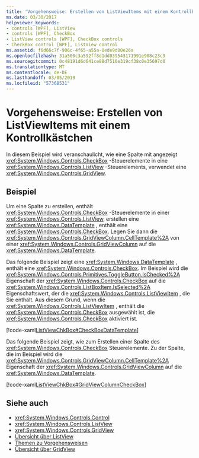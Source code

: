 ```yaml
---
title: 'Vorgehensweise: Erstellen von ListViewItems mit einem Kontrollkästchen'
ms.date: 03/30/2017
helpviewer_keywords:
- controls [WPF], ListView
- controls [WPF], CheckBox
- ListView controls [WPF], CheckBox controls
- CheckBox control [WPF], ListView control
ms.assetid: f6d66c7f-906c-4f65-a55a-0ede9d00e26a
ms.openlocfilehash: 31a500c3a592ff8d1dd839543171991e908c23c9
ms.sourcegitcommit: 0c48191d6d641ce88d7510e319cf38c0e35697d0
ms.translationtype: MT
ms.contentlocale: de-DE
ms.lasthandoff: 03/05/2019
ms.locfileid: "57368531"
---
```

# <a name="how-to-create-listviewitems-with-a-checkbox"></a>Vorgehensweise: Erstellen von ListViewItems mit einem Kontrollkästchen
In diesem Beispiel wird veranschaulicht, wie eine Spalte mit angezeigt <xref:System.Windows.Controls.CheckBox> -Steuerelemente in eine <xref:System.Windows.Controls.ListView> -Steuerelements, verwendet eine <xref:System.Windows.Controls.GridView>.  
  
## <a name="example"></a>Beispiel  
 Um eine Spalte zu erstellen, enthält <xref:System.Windows.Controls.CheckBox> -Steuerelemente in einer <xref:System.Windows.Controls.ListView>, erstellen eine <xref:System.Windows.DataTemplate> , enthält eine <xref:System.Windows.Controls.CheckBox>. Legen Sie dann die <xref:System.Windows.Controls.GridViewColumn.CellTemplate%2A> von einer <xref:System.Windows.Controls.GridViewColumn> auf die <xref:System.Windows.DataTemplate>.  
  
 Das folgende Beispiel zeigt eine <xref:System.Windows.DataTemplate> , enthält eine <xref:System.Windows.Controls.CheckBox>. Im Beispiel wird die <xref:System.Windows.Controls.Primitives.ToggleButton.IsChecked%2A> Eigenschaft der <xref:System.Windows.Controls.CheckBox> auf die <xref:System.Windows.Controls.ListBoxItem.IsSelected%2A> Eigenschaftswert, der die <xref:System.Windows.Controls.ListViewItem> , die Sie enthält. Aus diesem Grund, wenn die <xref:System.Windows.Controls.ListViewItem> , enthält die <xref:System.Windows.Controls.CheckBox> ausgewählt ist, die <xref:System.Windows.Controls.CheckBox> aktiviert ist.  
  
 [!code-xaml[ListViewChkBox#CheckBoxDataTemplate](~/samples/snippets/csharp/VS_Snippets_Wpf/ListViewChkBox/CS/window1.xaml#checkboxdatatemplate)]  
  
 Das folgende Beispiel zeigt, wie zum Erstellen einer Spalte des <xref:System.Windows.Controls.CheckBox> Steuerelemente. Zu der Spalte, die im Beispiel wird die <xref:System.Windows.Controls.GridViewColumn.CellTemplate%2A> Eigenschaft der <xref:System.Windows.Controls.GridViewColumn> auf die <xref:System.Windows.DataTemplate>.  
  
 [!code-xaml[ListViewChkBox#GridViewColumnCheckBox](~/samples/snippets/csharp/VS_Snippets_Wpf/ListViewChkBox/CS/window1.xaml#gridviewcolumncheckbox)]  
  
## <a name="see-also"></a>Siehe auch
- <xref:System.Windows.Controls.Control>
- <xref:System.Windows.Controls.ListView>
- <xref:System.Windows.Controls.GridView>
- [Übersicht über ListView](listview-overview.md)
- [Themen zu Vorgehensweisen](listview-how-to-topics.md)
- [Übersicht über GridView](gridview-overview.md)
